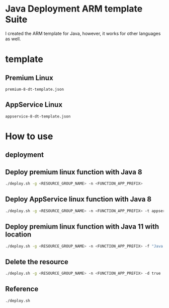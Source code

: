 # Java Deployment ARM template Suite

I created the ARM template for Java, however, it works for other languages as well.

# template 

## Premium Linux

`premium-8-dt-template.json`

## AppService Linux

`appservice-8-dt-template.json`

# How to use

## deployment 

## Deploy premium linux function with Java 8

```bash
./deploy.sh -g <RESOURCE_GROUP_NAME> -n <FUNCTION_APP_PREFIX> 
```

## Deploy AppService linux function with Java 8

```bash
./deploy.sh -g <RESOURCE_GROUP_NAME> -n <FUNCTION_APP_PREFIX> -t appservice-8-dt-template.json 
```

## Deploy premium linux function with Java 11 with location

```bash
./deploy.sh -g <RESOURCE_GROUP_NAME> -n <FUNCTION_APP_PREFIX> -f "Java|11" -l westus2
```

## Delete the resource

```bash
./deploy.sh -g <RESOURCE_GROUP_NAME> -n <FUNCTION_APP_PREFIX> -d true
```

## Reference 

```bash
./deploy.sh
```